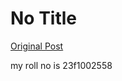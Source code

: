 # No Title

[Original Post](https://discourse.onlinedegree.iitm.ac.in/t/169029/692)

<p>my roll no is 23f1002558</p>